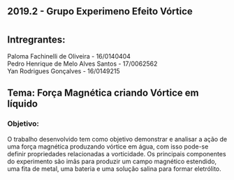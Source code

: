 ## 2019.2 - Grupo Experimeno Efeito Vórtice
#
## Intregrantes:
Paloma Fachinelli de Oliveira - 16/0140404 <br />
Pedro Henrique de Melo Alves Santos - 17/0062562 <br />
Yan Rodrigues Gonçalves - 16/0149215

## Tema: Força Magnética criando Vórtice em líquido
### Objetivo: 
O trabalho desenvolvido tem como objetivo demonstrar e analisar a ação de uma força magnética produzando vórtice em água, com isso pode-se definir propriedades relacionadas a vorticidade. Os principais componentes do experimento são imãs para produzir um campo magnético estendido, uma fita de metal, uma bateria e uma solução salina para formar eletrólito.
